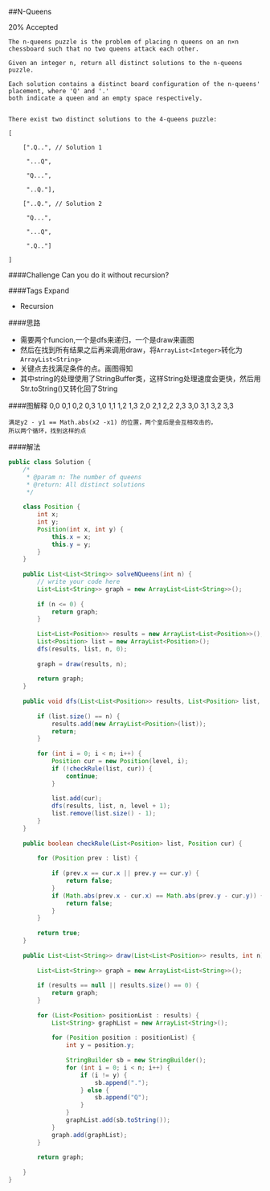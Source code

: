 ##N-Queens

20% Accepted

	The n-queens puzzle is the problem of placing n queens on an n×n chessboard such that no two queens attack each other.

	Given an integer n, return all distinct solutions to the n-queens puzzle.

	Each solution contains a distinct board configuration of the n-queens' placement, where 'Q' and '.'
	both indicate a queen and an empty space respectively.


	There exist two distinct solutions to the 4-queens puzzle:

	[

	    [".Q..", // Solution 1

	     "...Q",

	     "Q...",

	     "..Q."],

	    ["..Q.", // Solution 2

	     "Q...",

	     "...Q",

	     ".Q.."]

	]

####Challenge
Can you do it without recursion?

####Tags Expand
- Recursion

####思路
- 需要两个funcion,一个是dfs来递归，一个是draw来画图
- 然后在找到所有结果之后再来调用draw，将`ArrayList<Integer>`转化为`ArrayList<String>`
- 关键点去找满足条件的点。画图得知
- 其中string的处理使用了StringBuffer类，这样String处理速度会更快，然后用Str.toString()又转化回了String

####图解释
	0,0 0,1 0,2 0,3
	1,0 1,1 1,2 1,3
	2,0 2,1 2,2 2,3
	3,0 3,1 3,2 3,3

	满足y2 - y1 == Math.abs(x2 -x1) 的位置，两个皇后是会互相攻击的，
	所以两个循环，找到这样的点

####解法

```java
public class Solution {
    /*
     * @param n: The number of queens
     * @return: All distinct solutions
     */
    
    class Position {
        int x;
        int y;
        Position(int x, int y) {
            this.x = x;
            this.y = y;
        }
    } 
     
    public List<List<String>> solveNQueens(int n) {
        // write your code here
        List<List<String>> graph = new ArrayList<List<String>>();
        
        if (n <= 0) {
            return graph;
        }
        
        List<List<Position>> results = new ArrayList<List<Position>>();
        List<Position> list = new ArrayList<Position>();
        dfs(results, list, n, 0);
        
        graph = draw(results, n);
        
        return graph;
    }
    
    public void dfs(List<List<Position>> results, List<Position> list, int n, int level) {
        
        if (list.size() == n) {
            results.add(new ArrayList<Position>(list));
            return;
        }
        
        for (int i = 0; i < n; i++) {
            Position cur = new Position(level, i);
            if (!checkRule(list, cur)) {
                continue;
            }
            
            list.add(cur);
            dfs(results, list, n, level + 1);
            list.remove(list.size() - 1);
        }
    }
    
    public boolean checkRule(List<Position> list, Position cur) {
        
        for (Position prev : list) {
            
            if (prev.x == cur.x || prev.y == cur.y) {
                return false;
            }
            if (Math.abs(prev.x - cur.x) == Math.abs(prev.y - cur.y)) {
                return false;
            }
        }
        
        return true;
    }
    
    public List<List<String>> draw(List<List<Position>> results, int n) {
        
        List<List<String>> graph = new ArrayList<List<String>>();
        
        if (results == null || results.size() == 0) {
            return graph;
        }
        
        for (List<Position> positionList : results) {
            List<String> graphList = new ArrayList<String>();
            
            for (Position position : positionList) {
                int y = position.y;
                
                StringBuilder sb = new StringBuilder();
                for (int i = 0; i < n; i++) {
                    if (i != y) {
                        sb.append(".");
                    } else {
                        sb.append("Q");
                    }
                }
                graphList.add(sb.toString());
            }
            graph.add(graphList);
        }
        
        return graph;
        
    }
}
```
